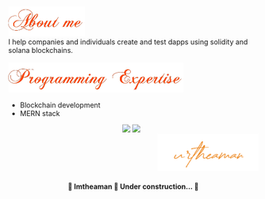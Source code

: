 <div>
	<img alt="About me" title="About me" height="60" fill="rgb(255, 255, 255)" src="./bou_me.png" />
  &#xa0;
  <div>I help companies and individuals create and test dapps using solidity and solana blockchains.</div>
  &#xa0;
</div>

<img alt="Expertise" title="Expertise" height="60" fill="rgb(255, 255, 255)" src="./expertise.png" />

<ul>
<!--         <li>TypeScript</li>
        <li>Python</li>
        <li>Javascript</li>
	<li>React Native</li>
        <li>Next.js</li>
        <li>React.js</li>
        <li>Redux</li>
	<li>Redux Toolkit</li>
        <li>Webpack</li>
        <li>Graphql</li>
	<li>SCSS</li>
	<li>CSS3</li>
        <li>Apollo Client</li>
        <li>MongoDB</li> -->
	<li>Blockchain development</li>
	<li>MERN stack</li>
</ul>

<div align="center">
  <img src="https://github-readme-stats.vercel.app/api/?username=imtheaman&show_icons=true&theme=radical&count_private=true&line_height=24" />
<img src="https://github-readme-stats.vercel.app/api/top-langs/?username=imtheaman&langs_count=10&theme=radical&layout=compact" />
  &#xa0;
</div>

<div align="right">
	<img alt="imtheaman" title="imtheaman" height="75" fill="rgb(255, 255, 255)" src="./signature.svg" />
</div>

<h4 align="center">
	🚧  Imtheaman 🚀 Under construction...  🚧
</h4>
